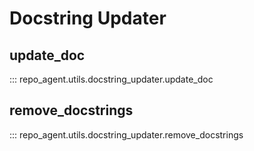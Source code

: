 # Docstring Updater

## update_doc
::: repo_agent.utils.docstring_updater.update_doc

## remove_docstrings
::: repo_agent.utils.docstring_updater.remove_docstrings

